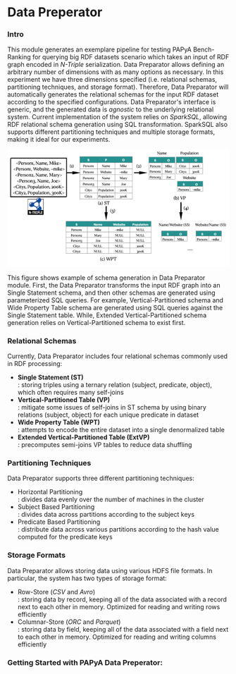 # Data Preperator

### Intro
This module generates an exemplare pipeline for testing PAPyA Bench-Ranking for querying big RDF datasets scenario which takes an input of RDF graph encoded in _N-Triple_ serialization. Data Preparator allows defining an arbitrary number of dimensions with as many options as necessary. In this experiment we have three dimensions specified (i.e. relational schemas, partitioning techniques, and storage format). Therefore, Data Preparator will automatically generates the relational schemas for the input RDF dataset according to the specified configurations. Data Preparator's interface is generic, and the generated data is _agnostic_ to the underlying relational system. Current implementation of the system relies on _SparkSQL_, allowing RDF relational schema generation using SQL transformation. SparkSQL also supports different partitioning techniques and multiple storage formats, making it ideal for our experiments.

<p>
<img src="https://github.com/DataSystemsGroupUT/PAPyA/raw/main/figs/dataPreparator.png"/>
</p>

This figure shows example of schema generation in Data Preparator module. First, the Data Preparator transforms the input RDF graph into an Single Statement schema, and then other schemas are generated using parameterized SQL queries. For example, Vertical-Partitioned schema and Wide Property Table schema are generated using SQL queries against the Single Statement table. While, Extended Vertical-Partitioned schema generation relies on Vertical-Partitioned schema to exist first.

### Relational Schemas
Currently, Data Preparator includes four relational schemas commonly used in RDF processing:
- __Single Statement (ST)__ <br>
: storing triples using a ternary relation (subject, predicate, object), which often requires many self-joins <br>
- __Vertical-Partitioned Table (VP)__ <br>
: mitigate some issues of self-joins in ST schema by using binary relations (subject, object) for each unique predicate in dataset <br>
- __Wide Property Table (WPT)__ <br>
: attempts to encode the entire dataset into a single denormalized table <br>
- __Extended Vertical-Partitioned Table (ExtVP)__ <br>
: precomputes semi-joins VP tables to reduce data shuffling <br>

### Partitioning Techniques
Data Preparator supports three different partitioning techniques:
- Horizontal Partitioning <br>
: divides data evenly over the number of machines in the cluster  
- Subject Based Partitioning <br>
: divides data across partitions according to the subject keys
- Predicate Based Partitioning <br>
: distribute data across various partitions according to the hash value computed for the predicate keys

### Storage Formats
Data Preparator allows storing data using various HDFS file formats. In particular, the system has two types of storage format:
- Row-Store (_CSV_ and _Avro_) <br>
: storing data by record, keeping all of the data associated with a record next to each other in memory. Optimized for reading and writing rows efficiently
- Columnar-Store (_ORC_ and _Parquet_) <br>
: storing data by field, keeping all of the data associated with a field next to each other in memory. Optimized for reading and writing columns efficiently


### Getting Started with PAPyA Data Preperator:


